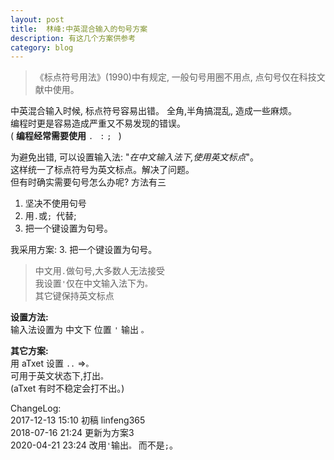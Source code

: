 ```yaml
---
layout: post
title:  林峰:中英混合输入的句号方案
description: 有这几个方案供参考
category: blog
---
```



>《标点符号用法》(1990)中有规定, 一般句号用圈不用点, 点句号仅在科技文献中使用。


中英混合输入时候, 标点符号容易出错。  全角,半角搞混乱, 造成一些麻烦。    
编程时更是容易造成严重又不易发现的错误。    
( **编程经常需要使用** `. ` `:` `; ` )



为避免出错, 可以设置输入法: "*在中文输入法下,使用英文标点*"。  
这样统一了标点符号为英文标点。解决了问题。  
但有时确实需要句号怎么办呢? 方法有三    

1. 坚决不使用句号
2. 用`.`或`; `代替;
3. 把一个键设置为句号。


我采用方案: 3. 把一个键设置为句号。
   
> 中文用`.`做句号,大多数人无法接受  
> 我设置`'`仅在中文输入法下为`。`  
> 其它键保持英文标点

**设置方法:**  
输入法设置为 中文下 位置 `'` 输出 `。`   

**其它方案:**  
用 aTxet 设置 `..` =>`。`    
可用于英文状态下,打出`。`  
(aTxet 有时不稳定会打不出。)

 


ChangeLog:  
2017-12-13 15:10 初稿  linfeng365  
2018-07-16 21:24 更新为方案3  
2020-04-21 23:24 改用`'`输出`。` 而不是`;`。  



 






